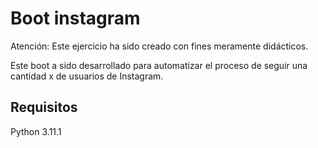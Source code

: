 # Boot instagram

Atención: Este ejercicio ha sido creado con fines meramente didácticos.

Este boot a sido desarrollado para automatizar el proceso de seguir una cantidad x de usuarios de Instagram.

## Requisitos

Python 3.11.1




